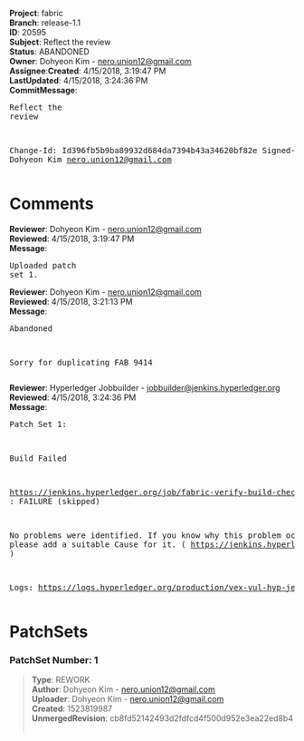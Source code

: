 <strong>Project</strong>: fabric</br><strong>Branch</strong>: release-1.1<br><strong>ID</strong>: 20595<br><strong>Subject</strong>: Reflect the review<br><strong>Status</strong>: ABANDONED<br><strong>Owner</strong>: Dohyeon Kim - nero.union12@gmail.com<br><strong>Assignee</strong>:<strong>Created</strong>: 4/15/2018, 3:19:47 PM<br><strong>LastUpdated</strong>: 4/15/2018, 3:24:36 PM<br><strong>CommitMessage</strong>:<br><pre>Reflect the review

Change-Id: Id396fb5b9ba89932d684da7394b43a34620bf82e
Signed-off-by: Dohyeon Kim <nero.union12@gmail.com>
</pre><h1>Comments</h1><strong>Reviewer</strong>: Dohyeon Kim - nero.union12@gmail.com<br><strong>Reviewed</strong>: 4/15/2018, 3:19:47 PM<br><strong>Message</strong>: <pre>Uploaded patch set 1.</pre><strong>Reviewer</strong>: Dohyeon Kim - nero.union12@gmail.com<br><strong>Reviewed</strong>: 4/15/2018, 3:21:13 PM<br><strong>Message</strong>: <pre>Abandoned

Sorry for duplicating FAB 9414</pre><strong>Reviewer</strong>: Hyperledger Jobbuilder - jobbuilder@jenkins.hyperledger.org<br><strong>Reviewed</strong>: 4/15/2018, 3:24:36 PM<br><strong>Message</strong>: <pre>Patch Set 1:

Build Failed 

https://jenkins.hyperledger.org/job/fabric-verify-build-checks-x86_64/450/ : FAILURE (skipped)

No problems were identified. If you know why this problem occurred, please add a suitable Cause for it. ( https://jenkins.hyperledger.org/job/fabric-verify-build-checks-x86_64/450/ )

Logs: https://logs.hyperledger.org/production/vex-yul-hyp-jenkins-3/fabric-verify-build-checks-x86_64/450</pre><h1>PatchSets</h1><h3>PatchSet Number: 1</h3><blockquote><strong>Type</strong>: REWORK<br><strong>Author</strong>: Dohyeon Kim - nero.union12@gmail.com<br><strong>Uploader</strong>: Dohyeon Kim - nero.union12@gmail.com<br><strong>Created</strong>: 1523819987<br><strong>UnmergedRevision</strong>: cb8fd52142493d2fdfcd4f500d952e3ea22ed8b4<br><br></blockquote>